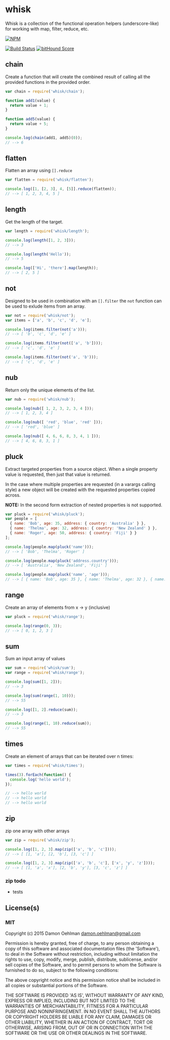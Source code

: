 # whisk

Whisk is a collection of the functional operation helpers (underscore-like)
for working with map, filter, reduce, etc.


[![NPM](https://nodei.co/npm/whisk.png)](https://nodei.co/npm/whisk/)

[![Build Status](https://img.shields.io/travis/DamonOehlman/whisk.svg?branch=master)](https://travis-ci.org/DamonOehlman/whisk) [![bitHound Score](https://www.bithound.io/github/DamonOehlman/whisk/badges/score.svg)](https://www.bithound.io/github/DamonOehlman/whisk) 

## chain

Create a function that will create the combined result of calling all
the provided functions in the provided order.

```js
var chain = require('whisk/chain');

function add1(value) {
  return value + 1;
}

function add5(value) {
  return value + 5;
}

console.log(chain(add1, add5)(0));
// --> 6

```

## flatten

Flatten an array using `[].reduce`

```js
var flatten = require('whisk/flatten');

console.log([1, [2, 3], 4, [5]].reduce(flatten));
// --> [ 1, 2, 3, 4, 5 ]
```

## length

Get the length of the target.

```js
var length = require('whisk/length');

console.log(length([1, 2, 3]));
// --> 3

console.log(length('Hello'));
// --> 5

console.log(['Hi', 'there'].map(length));
// --> [ 2, 5 ]
```

## not

Designed to be used in combination with an `[].filter` the `not` function
can be used to exlude items from an array.

```js
var not = require('whisk/not');
var items = ['a', 'b', 'c', 'd', 'e'];

console.log(items.filter(not('a')));
// --> [ 'b', 'c', 'd', 'e' ]

console.log(items.filter(not(['a', 'b'])));
// --> [ 'c', 'd', 'e' ]

console.log(items.filter(not('a', 'b')));
// --> [ 'c', 'd', 'e' ]
```

## nub

Return only the unique elements of the list.

```js
var nub = require('whisk/nub');

console.log(nub([ 1, 2, 3, 2, 3, 4 ]));
// --> [ 1, 2, 3, 4 ]

console.log(nub([ 'red', 'blue', 'red' ]));
// --> [ 'red', 'blue' ]

console.log(nub([ 4, 6, 6, 8, 3, 4, 1 ]));
// --> [ 4, 6, 8, 3, 1 ]
```

## pluck

Extract targeted properties from a source object. When a single property
value is requested, then just that value is returned.

In the case where multiple properties are requested (in a varargs calling
style) a new object will be created with the requested properties copied
across.

__NOTE:__ In the second form extraction of nested properties is
not supported.

```js
var pluck = require('whisk/pluck');
var people = [
  { name: 'Bob', age: 35, address: { country: 'Australia' } },
  { name: 'Thelma', age: 32, address: { country: 'New Zealand' } },
  { name: 'Roger', age: 50, address: { country: 'Fiji' } }
];

console.log(people.map(pluck('name')));
// --> [ 'Bob', 'Thelma', 'Roger' ]

console.log(people.map(pluck('address.country')));
// --> [ 'Australia', 'New Zealand', 'Fiji' ]

console.log(people.map(pluck('name', 'age')));
// --> [ { name: 'Bob', age: 35 }, { name: 'Thelma', age: 32 }, { name: 'Roger', age: 50 } ]
```

## range

Create an array of elements from x -> y (inclusive)

```js
var pluck = require('whisk/range');

console.log(range(0, 3));
// --> [ 0, 1, 2, 3 ]
```

## sum

Sum an input array of values

```js
var sum = require('whisk/sum');
var range = require('whisk/range');

console.log(sum([1, 2]));
// --> 3

console.log(sum(range(1, 10)));
// --> 55

console.log([1, 2].reduce(sum));
// --> 3

console.log(range(1, 10).reduce(sum));
// --> 55

```

## times

Create an element of arrays that can be iterated over n times:

```js
var times = require('whisk/times');

times(3).forEach(function() {
  console.log('hello world');
});

// --> hello world
// --> hello world
// --> hello world

```

## zip

zip one array with other arrays

```js
var zip = require('whisk/zip');

console.log([1, 2, 3].map(zip(['a', 'b', 'c'])));
// --> [ [1, 'a'], [2, 'b'], [3, 'c'] ]

console.log([1, 2, 3].map(zip(['a', 'b', 'c'], ['x', 'y', 'z'])));
// --> [ [1, 'a', 'x'], [2, 'b', 'y'], [3, 'c', 'z'] ]
```

### zip todo

- tests

## License(s)

### MIT

Copyright (c) 2015 Damon Oehlman <damon.oehlman@gmail.com>

Permission is hereby granted, free of charge, to any person obtaining
a copy of this software and associated documentation files (the
'Software'), to deal in the Software without restriction, including
without limitation the rights to use, copy, modify, merge, publish,
distribute, sublicense, and/or sell copies of the Software, and to
permit persons to whom the Software is furnished to do so, subject to
the following conditions:

The above copyright notice and this permission notice shall be
included in all copies or substantial portions of the Software.

THE SOFTWARE IS PROVIDED 'AS IS', WITHOUT WARRANTY OF ANY KIND,
EXPRESS OR IMPLIED, INCLUDING BUT NOT LIMITED TO THE WARRANTIES OF
MERCHANTABILITY, FITNESS FOR A PARTICULAR PURPOSE AND NONINFRINGEMENT.
IN NO EVENT SHALL THE AUTHORS OR COPYRIGHT HOLDERS BE LIABLE FOR ANY
CLAIM, DAMAGES OR OTHER LIABILITY, WHETHER IN AN ACTION OF CONTRACT,
TORT OR OTHERWISE, ARISING FROM, OUT OF OR IN CONNECTION WITH THE
SOFTWARE OR THE USE OR OTHER DEALINGS IN THE SOFTWARE.

